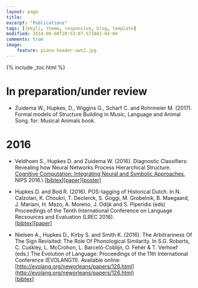 ```yaml
---
layout: page
title:  
excerpt: "Publications"
tags: [Jekyll, theme, responsive, blog, template]
modified: 2014-08-08T20:53:07.573882-04:00
comments: true
image: 
    feature: piano-header-own2.jpg
---
```


{% include _toc.html %}

# In preparation/under review

* Zuidema W., Hupkes, D., Wiggins G., Scharf C. and Rohrmeier M. (2017). Formal models of Structure Building in Music, Language and Animal Song. for: Musical Animals book.

# 2016

* Veldhoen S., Hupkes D. and Zuidema W. (2016). Diagnostic Classifiers: Revealing how Neural Networks
Process Hierarchical Structure. [Cognitive Computation: Integrating Neural and Symbolic Approaches](http://daselab.cs.wright.edu/nesy/CoCo2016/), NIPS 2016.\\
\[[bibtex](nips_bib.txt)\]\[[paper](../research/nips2016.pdf)\]\[[poster](../research/nips2016_poster.pdf)\]

* Hupkes D. and Bod R. (2016). POS-tagging of Historical Dutch. In N. Calzolari, K. Choukri, T. Declerck, S. Goggi, M. Grobelnik, B. Maegaard, J. Mariani, H. Mazo, A. Moreno, J. Odijk and S. Piperidis (eds) Proceedings of the Tenth International Conference on Language Recsources and Evaluation (LREC 2016).   
\[[bibtex](LREC_bib.txt)\]\[[paper](../research/LREC2016.pdf)\]

* Nielsen A., Hupkes D., Kirby S. and Smith K. (2016). The Arbitrariness Of The Sign Revisited: The Role Of Phonological Similarity. In S.G. Roberts, C. Cuskley, L. McCrohon, L. Barceló-Coblijn, O. Fehér & T. Verhoef (eds.) The Evolution of Language: Proceedings of the 11th International Conference (EVOLANG11). Available online: [http://evolang.org/neworleans/papers/126.html](http://evolang.org/neworleans/papers/126.html)   
\[[bibtex](Evolang_bib.txt)\]


